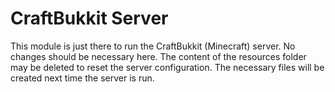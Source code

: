 CraftBukkit Server
==================

This module is just there to run the CraftBukkit (Minecraft) server.
No changes should be necessary here.  The content of the resources folder
may be deleted to reset the server configuration.  The necessary files
will be created next time the server is run.